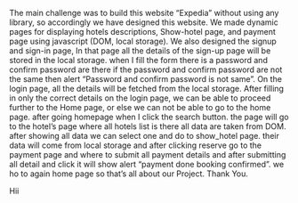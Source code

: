 The main challenge was to build this website “Expedia” without using any library,
so accordingly we have designed this website.
We made dynamic pages for displaying hotels descriptions,
Show-hotel page, and payment page using javascript (DOM, local storage).
We also designed the signup and sign-in page,
In that page all the details of the sign-up page will be stored in the local storage.
when I fill the form there is a password and confirm password are there if the password and confirm password are not the same then
alert “Password and confirm password is not same”.
On the login page,
all the details will be fetched from the local storage.
After filling in only the correct details on the login page,
we can be able to proceed further to the Home page,
or else we can not be able to go to the home page.
after going homepage when I click the search button. 
the page will go to the hotel’s page where all hotels list is there all data are taken from DOM. 
after showing all data we can select one and do to show_hotel page.
their data will come from local storage and after clicking reserve go to the payment page and where to submit all payment details and after submitting all detail and click
it will show alert “payment done booking confirmed”. 
we ho to again home page so that’s all about our Project. 
Thank You.

Hii 
